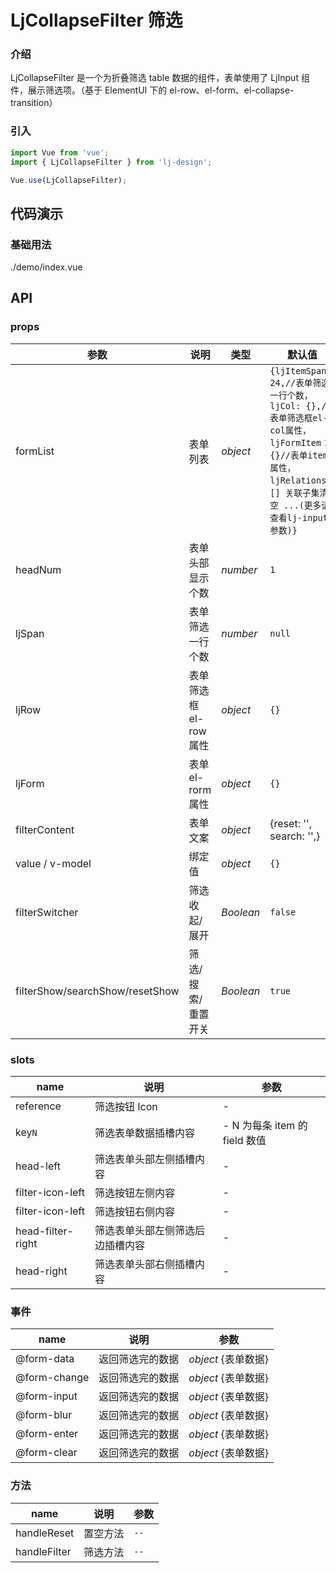 # LjCollapseFilter 筛选

### 介绍

LjCollapseFilter 是一个为折叠筛选 table 数据的组件，表单使用了 LjInput 组件，展示筛选项。（基于 ElementUI 下的 el-row、el-form、el-collapse-transition）

### 引入

```js
import Vue from 'vue';
import { LjCollapseFilter } from 'lj-design';

Vue.use(LjCollapseFilter);
```

## 代码演示

### 基础用法

<demo-code>./demo/index.vue</demo-code>

## API

### props

| 参数            | 说明                   | 类型      | 默认值                                                                                                                                                          |
| --------------- | ---------------------- | --------- | --------------------------------------------------------------------------------------------------------------------------------------------------------------- |
| formList        | 表单列表               | _object_  | `{ljItemSpan: 24,//表单筛选一行个数，ljCol: {},//表单筛选框el-col属性，ljFormItem：{}//表单item属性，ljRelations：[] 关联子集清空 ...(更多请查看lj-input参数)}` |
| headNum         | 表单头部显示个数       | _number_  | `1`                                                                                                                                                             |
| ljSpan          | 表单筛选一行个数       | _number_  | `null`                                                                                                                                                          |
| ljRow           | 表单筛选框 el-row 属性 | _object_  | `{}`                                                                                                                                                            |
| ljForm          | 表单 el-rorm 属性      | _object_  | `{}`                                                                                                                                                            |
| filterContent   | 表单文案               | _object_  | {reset: '', search: '',}                                                                                                                                        |
| value / v-model | 绑定值                 | _object_  | `{}`                                                                                                                                                            |
| filterSwitcher  | 筛选收起/展开          | _Boolean_ | `false`                                                                                                                                                         |
| filterShow/searchShow/resetShow      | 筛选/搜索/重置开关               | _Boolean_ | `true`                                                                                                                                                          |

### slots

| name      | 说明                 | 参数                          |
| --------- | -------------------- | ----------------------------- |
| reference | 筛选按钮 Icon        | -                             |
| key`N`    | 筛选表单数据插槽内容 | - N 为每条 item 的 field 数值 |
| head-left    | 筛选表单头部左侧插槽内容 | -  |
| filter-icon-left    | 筛选按钮左侧内容 | - |
| filter-icon-left    | 筛选按钮右侧内容 | - |
| head-filter-right    | 筛选表单头部左侧筛选后边插槽内容 | - |
| head-right    | 筛选表单头部右侧插槽内容 | - |

### 事件

| name         | 说明             | 参数                |
| ------------ | ---------------- | ------------------- |
| @form-data   | 返回筛选完的数据 | _object_ {表单数据} |
| @form-change | 返回筛选完的数据 | _object_ {表单数据} |
| @form-input  | 返回筛选完的数据 | _object_ {表单数据} |
| @form-blur   | 返回筛选完的数据 | _object_ {表单数据} |
| @form-enter  | 返回筛选完的数据 | _object_ {表单数据} |
| @form-clear  | 返回筛选完的数据 | _object_ {表单数据} |

### 方法

| name         | 说明     | 参数 |
| ------------ | -------- | ---- |
| handleReset  | 置空方法 | `--` |
| handleFilter | 筛选方法 | `--` |
